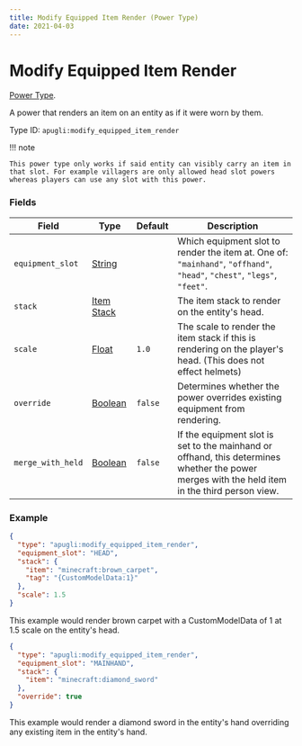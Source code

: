 ```yaml
---
title: Modify Equipped Item Render (Power Type)
date: 2021-04-03
---
```


# Modify Equipped Item Render

[Power Type](../power_types.md).

A power that renders an item on an entity as if it were worn by them.

Type ID: `apugli:modify_equipped_item_render`

!!! note

    This power type only works if said entity can visibly carry an item in that slot. For example villagers are only allowed head slot powers whereas players can use any slot with this power.

### Fields

Field  | Type | Default | Description
-------|------|---------|-------------
`equipment_slot` | [String](https://origins.readthedocs.io/en/latest/types/data_types/string/) | | Which equipment slot to render the item at. One of: `"mainhand"`, `"offhand"`, `"head"`, `"chest"`, `"legs"`, `"feet"`.
`stack` | [Item Stack](https://origins.readthedocs.io/en/latest/types/data_types/item_stack/) |  | The item stack to render on the entity's head.
`scale` | [Float](https://origins.readthedocs.io/en/latest/types/data_types/float/) | `1.0` | The scale to render the item stack if this is rendering on the player's head. (This does not effect helmets)
`override` | [Boolean](https://origins.readthedocs.io/en/latest/types/data_types/boolean/) | `false` | Determines whether the power overrides existing equipment from rendering.
`merge_with_held` | [Boolean](https://origins.readthedocs.io/en/latest/types/data_types/boolean/) | `false` | If the equipment slot is set to the mainhand or offhand, this determines whether the power merges with the held item in the third person view.

### Example
```json
{
  "type": "apugli:modify_equipped_item_render",
  "equipment_slot": "HEAD",
  "stack": {
    "item": "minecraft:brown_carpet",
    "tag": "{CustomModelData:1}"
  },
  "scale": 1.5
}
```
This example would render brown carpet with a CustomModelData of 1 at 1.5 scale on the entity's head.

```json
{
  "type": "apugli:modify_equipped_item_render",
  "equipment_slot": "MAINHAND",
  "stack": {
    "item": "minecraft:diamond_sword"
  },
  "override": true
}
```
This example would render a diamond sword in the entity's hand overriding any existing item in the entity's hand.